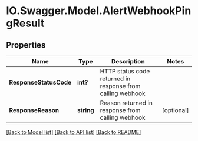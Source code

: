 # IO.Swagger.Model.AlertWebhookPingResult
## Properties

Name | Type | Description | Notes
------------ | ------------- | ------------- | -------------
**ResponseStatusCode** | **int?** | HTTP status code returned in response from calling webhook | 
**ResponseReason** | **string** | Reason returned in response from calling webhook | [optional] 

[[Back to Model list]](../README.md#documentation-for-models) [[Back to API list]](../README.md#documentation-for-api-endpoints) [[Back to README]](../README.md)

